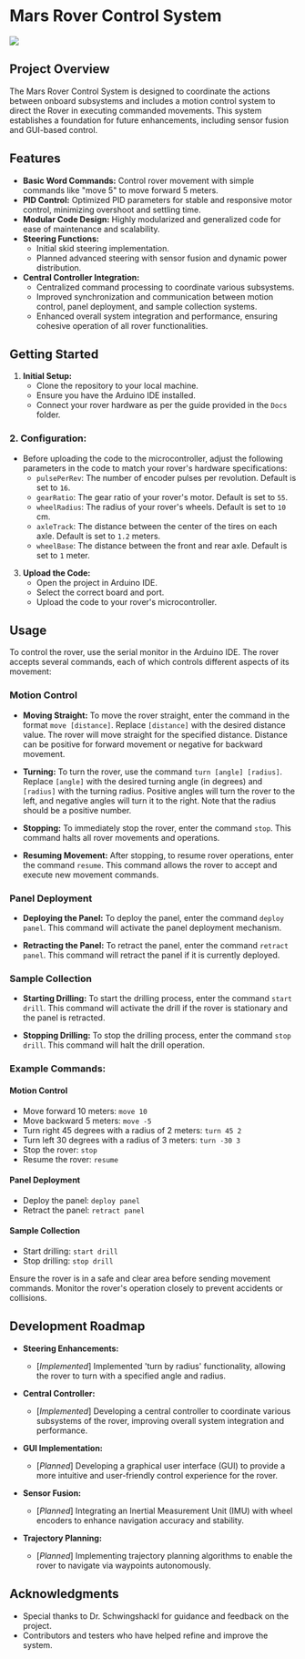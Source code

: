 # Mars Rover Control System
![](https://i.postimg.cc/J094jyk1/Whats-App-Image-2024-03-24-at-22-07-13-a4611edf.jpg)
## Project Overview
The Mars Rover Control System is designed to coordinate the actions between onboard subsystems and includes a motion control system to direct the Rover in executing commanded movements. This system establishes a foundation for future enhancements, including sensor fusion and GUI-based control.

## Features
- **Basic Word Commands:** Control rover movement with simple commands like "move 5" to move forward 5 meters.
- **PID Control:** Optimized PID parameters for stable and responsive motor control, minimizing overshoot and settling time.
- **Modular Code Design:** Highly modularized and generalized code for ease of maintenance and scalability.
- **Steering Functions:**
  - Initial skid steering implementation.
  - Planned advanced steering with sensor fusion and dynamic power distribution.
- **Central Controller Integration:**
  - Centralized command processing to coordinate various subsystems.
  - Improved synchronization and communication between motion control, panel deployment, and sample collection systems.
  - Enhanced overall system integration and performance, ensuring cohesive operation of all rover functionalities.

## Getting Started
1. **Initial Setup:**
   - Clone the repository to your local machine.
   - Ensure you have the Arduino IDE installed.
   - Connect your rover hardware as per the guide provided in the `Docs` folder.

### 2. **Configuration:**
   - Before uploading the code to the microcontroller, adjust the following parameters in the code to match your rover's hardware specifications:
     - `pulsePerRev`: The number of encoder pulses per revolution. Default is set to `16`.
     - `gearRatio`: The gear ratio of your rover's motor. Default is set to `55`.
     - `wheelRadius`: The radius of your rover's wheels. Default is set to `10` cm.
     - `axleTrack`: The distance between the center of the tires on each axle. Default is set to `1.2` meters.
     - `wheelBase`: The distance between the front and rear axle. Default is set to `1` meter.

3. **Upload the Code:**
   - Open the project in Arduino IDE.
   - Select the correct board and port.
   - Upload the code to your rover's microcontroller.

## Usage

To control the rover, use the serial monitor in the Arduino IDE. The rover accepts several commands, each of which controls different aspects of its movement:

### Motion Control

- **Moving Straight:** To move the rover straight, enter the command in the format `move [distance]`. Replace `[distance]` with the desired distance value. The rover will move straight for the specified distance. Distance can be positive for forward movement or negative for backward movement.

- **Turning:** To turn the rover, use the command `turn [angle] [radius]`. Replace `[angle]` with the desired turning angle (in degrees) and `[radius]` with the turning radius. Positive angles will turn the rover to the left, and negative angles will turn it to the right. Note that the radius should be a positive number.

- **Stopping:** To immediately stop the rover, enter the command `stop`. This command halts all rover movements and operations.

- **Resuming Movement:** After stopping, to resume rover operations, enter the command `resume`. This command allows the rover to accept and execute new movement commands.

### Panel Deployment

- **Deploying the Panel:** To deploy the panel, enter the command `deploy panel`. This command will activate the panel deployment mechanism.

- **Retracting the Panel:** To retract the panel, enter the command `retract panel`. This command will retract the panel if it is currently deployed.

### Sample Collection

- **Starting Drilling:** To start the drilling process, enter the command `start drill`. This command will activate the drill if the rover is stationary and the panel is retracted.

- **Stopping Drilling:** To stop the drilling process, enter the command `stop drill`. This command will halt the drill operation.

### Example Commands:

#### Motion Control
- Move forward 10 meters: `move 10`
- Move backward 5 meters: `move -5`
- Turn right 45 degrees with a radius of 2 meters: `turn 45 2`
- Turn left 30 degrees with a radius of 3 meters: `turn -30 3`
- Stop the rover: `stop`
- Resume the rover: `resume`

#### Panel Deployment
- Deploy the panel: `deploy panel`
- Retract the panel: `retract panel`

#### Sample Collection
- Start drilling: `start drill`
- Stop drilling: `stop drill`

Ensure the rover is in a safe and clear area before sending movement commands. Monitor the rover's operation closely to prevent accidents or collisions.


## Development Roadmap

- **Steering Enhancements:** 
  - [*Implemented*] Implemented 'turn by radius' functionality, allowing the rover to turn with a specified angle and radius.

- **Central Controller:** 
  - [*Implemented*] Developing a central controller to coordinate various subsystems of the rover, improving overall system integration and performance.

- **GUI Implementation:** 
  - [*Planned*] Developing a graphical user interface (GUI) to provide a more intuitive and user-friendly control experience for the rover.

- **Sensor Fusion:** 
  - [*Planned*] Integrating an Inertial Measurement Unit (IMU) with wheel encoders to enhance navigation accuracy and stability.
  
- **Trajectory Planning:** 
  - [*Planned*] Implementing trajectory planning algorithms to enable the rover to navigate via waypoints autonomously.

## Acknowledgments
- Special thanks to Dr. Schwingshackl for guidance and feedback on the project.
- Contributors and testers who have helped refine and improve the system.
